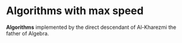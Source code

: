 # Algorithms with max speed
<b>Algorithms</b> implemented by the direct descendant of Al-Kharezmi the father of Algebra.

